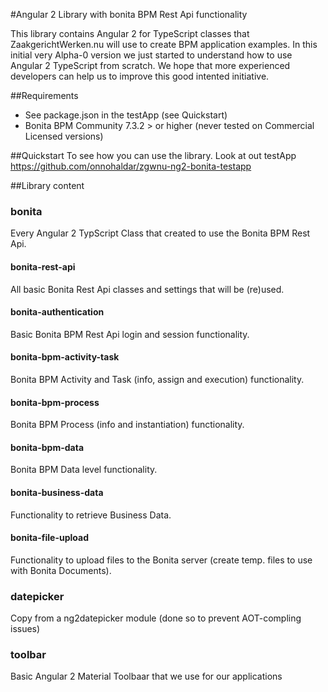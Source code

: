 #Angular 2 Library with bonita BPM Rest Api functionality

This library contains Angular 2 for TypeScript classes that ZaakgerichtWerken.nu will use to create BPM application examples. 
In this initial very Alpha-0 version we just started to understand how to use Angular 2 TypeScript from scratch. We hope that more
experienced developers can help us to improve this good intented initiative.

##Requirements
* See package.json in the testApp (see Quickstart)
* Bonita BPM Community 7.3.2 > or higher (never tested on Commercial Licensed versions)

##Quickstart
To see how you can use the library. Look at out testApp https://github.com/onnohaldar/zgwnu-ng2-bonita-testapp

##Library content
### bonita
Every Angular 2 TypScript Class that created to use the Bonita BPM Rest Api. 
#### bonita-rest-api
All basic Bonita Rest Api classes and settings that will be (re)used.
#### bonita-authentication
Basic Bonita BPM Rest Api login and session functionality.
#### bonita-bpm-activity-task
Bonita BPM Activity and Task (info, assign and execution) functionality.
#### bonita-bpm-process
Bonita BPM Process (info and instantiation) functionality.
#### bonita-bpm-data
Bonita BPM Data level functionality.
#### bonita-business-data
Functionality to retrieve Business Data.
#### bonita-file-upload
Functionality to upload files to the Bonita server (create temp. files to use with Bonita Documents).
### datepicker
Copy from a ng2datepicker module (done so to prevent AOT-compling issues)
### toolbar
Basic Angular 2 Material Toolbaar that we use for our applications
